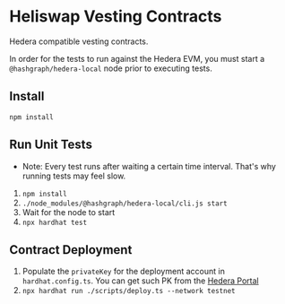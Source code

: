 # Heliswap Vesting Contracts

Hedera compatible vesting contracts.

In order for the tests to run against the Hedera EVM, you must start a `@hashgraph/hedera-local` node prior to 
executing tests.

## Install
`npm install`

## Run Unit Tests
- Note: Every test runs after waiting a certain time interval. That's why running tests may feel slow.
1. `npm install`
2. `./node_modules/@hashgraph/hedera-local/cli.js start`
3. Wait for the node to start
4. `npx hardhat test`

## Contract Deployment

1. Populate the `privateKey` for the deployment account in `hardhat.config.ts`. You can get such PK from the [Hedera 
   Portal](https://portal.hedera.com/)
2. `npx hardhat run ./scripts/deploy.ts --network testnet`